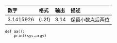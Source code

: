 


|数字|格式|输出|描述|
|:--|:--|:--|:--|
|3.1415926|{:.2f}|3.14|保留小数点后两位|

```
def aa():
    print(sys.argv)
```



